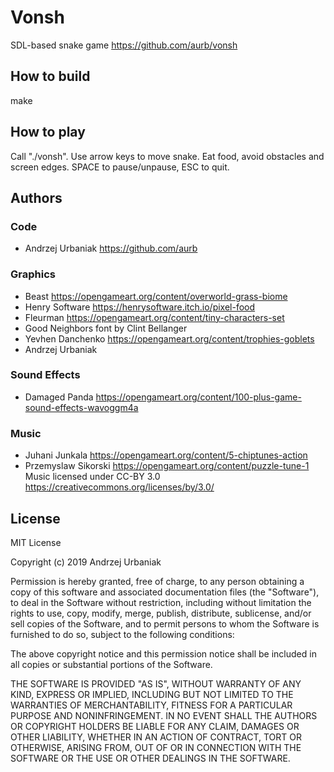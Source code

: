 # Vonsh
SDL-based snake game
https://github.com/aurb/vonsh

## How to build
make

## How to play
Call "./vonsh".
Use arrow keys to move snake. Eat food, avoid obstacles and screen edges.
SPACE to pause/unpause, ESC to quit.

## Authors
### Code
+ Andrzej Urbaniak https://github.com/aurb
### Graphics
+ Beast https://opengameart.org/content/overworld-grass-biome
+ Henry Software https://henrysoftware.itch.io/pixel-food
+ Fleurman https://opengameart.org/content/tiny-characters-set
+ Good Neighbors font by Clint Bellanger
+ Yevhen Danchenko https://opengameart.org/content/trophies-goblets
+ Andrzej Urbaniak
### Sound Effects
+ Damaged Panda https://opengameart.org/content/100-plus-game-sound-effects-wavoggm4a
### Music
+ Juhani Junkala https://opengameart.org/content/5-chiptunes-action
+ Przemyslaw Sikorski https://opengameart.org/content/puzzle-tune-1
Music licensed under CC-BY 3.0 https://creativecommons.org/licenses/by/3.0/

## License
MIT License

Copyright (c) 2019 Andrzej Urbaniak

Permission is hereby granted, free of charge, to any person obtaining a copy
of this software and associated documentation files (the "Software"), to deal
in the Software without restriction, including without limitation the rights
to use, copy, modify, merge, publish, distribute, sublicense, and/or sell
copies of the Software, and to permit persons to whom the Software is
furnished to do so, subject to the following conditions:

The above copyright notice and this permission notice shall be included in all
copies or substantial portions of the Software.

THE SOFTWARE IS PROVIDED "AS IS", WITHOUT WARRANTY OF ANY KIND, EXPRESS OR
IMPLIED, INCLUDING BUT NOT LIMITED TO THE WARRANTIES OF MERCHANTABILITY,
FITNESS FOR A PARTICULAR PURPOSE AND NONINFRINGEMENT. IN NO EVENT SHALL THE
AUTHORS OR COPYRIGHT HOLDERS BE LIABLE FOR ANY CLAIM, DAMAGES OR OTHER
LIABILITY, WHETHER IN AN ACTION OF CONTRACT, TORT OR OTHERWISE, ARISING FROM,
OUT OF OR IN CONNECTION WITH THE SOFTWARE OR THE USE OR OTHER DEALINGS IN THE
SOFTWARE.
